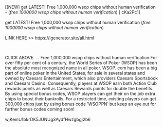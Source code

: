 [[NEW] get LATEST! Free 1,000,000 wsop chips without human verification - (*free 1000000 wsop chips without human verification*) [ cKa2Pc1]
<br>
<br>get LATEST! Free 1,000,000 wsop chips without human verification (*free 1000000 wsop chips without human verification*)
<br>
<br>LINK HERE >> https://igenerator.site/all.html

<br>
<br>CLICK ABOVE. . . Free 1,000,000 wsop chips without human verification For over fifty per cent of a century, the World Series of Poker (WSOP) has been the absolute most recognized name in all poker.  WSOP. com has been a big part of online poker in the United States, for sale in several states and owned by Caesars Entertainment, which also providers Caesars Sportsbook and Caesars Casino. Consequently, players at WSOP earn both Action Club rewards points as well as Caesars Rewards points for double the benefits. By using special bonus codes, WSOP players can get their on the job extra chips to boost their bankrolls.  For a restricted time, existing players can get 300,000 chips just by using bonus code 'WSOPPN' but keep an eye out for further bonus codes coming soon!
<br>
<br>wjKemU1bkrDK5JUNUg3AydfHwzgbgj2b6
<br>
